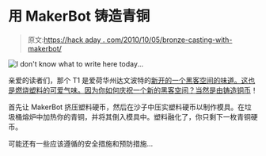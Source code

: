 # 用 MakerBot 铸造青铜

> 原文:[https://hack aday . com/2010/10/05/bronze-casting-with-makerbot/](https://hackaday.com/2010/10/05/bronze-casting-with-makerbot/)

![](../Images/6e81d571d789aa2901683eff895974df.png "I don't know what to write here today...")

亲爱的读者们，那个 T1 是爱荷华州达文波特的[新开的一个黑客空间的味道。这也是燃烧塑料的可爱气味。因为你如何庆祝一个新的黑客空间？当然是由](https://www.qccolab.com/)[铸造铜币](http://www.foundry101.com/new_page_7.htm)！

首先让 MakerBot 挤压塑料硬币，然后在沙子中压实塑料硬币以制作模具。在垃圾桶熔炉中加热你的青铜，并将其倒入模具中。塑料融化了，你只剩下一枚青铜硬币。

可能还有一些应该遵循的安全措施和预防措施…